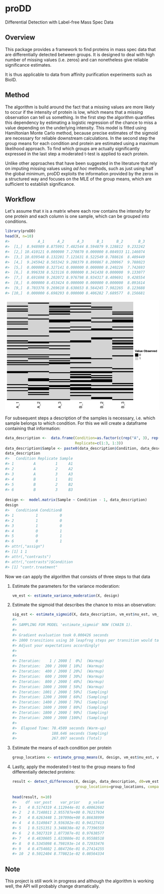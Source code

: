 proDD
================

Differential Detection with Label-free Mass Spec Data

Overview
--------

This package provides a framework to find proteins in mass spec data that are differentially detected between groups. It is designed to deal with high number of missing values (i.e. zeros) and can nonetheless give reliable significance estimates.

It is thus applicable to data from affinity purification experiments such as BioID.

Method
------

The algorithm is build around the fact that a missing values are more likely to occur if the intensity of protein is low, which means that a missing observation can tell us something. In the first step the algorithm quantifies this dependency by estimating a logistic regression of the chance to miss a value depending on the underlying intensity. This model is fitted using Hamiltonian Monte Carlo method, because precise estimates of the sigmoid are necessary for reliable downstream calculations. In the second step the group means for each condition and protein are estimated using a maximum likelihood approach. To find which groups are actually significantly expressed in the last step a moderated t-test is applied to each protein.

Unlike other approaches that have been suggested in the literature that rely on imputing missing values using *ad hoc* methods, such as just using half the global minimum, proDD exploits the information provided by the zeros in a structured way and focuses on the MLE of the group means, which are sufficient to establish significance.

Workflow
--------

Let's assume that `X` is a matrix where each row contains the intensity for one protein and each column is one sample, which can be grouped into conditions.

``` r
library(proDD)
head(X, n=10)
#>             A_1      A_2      A_3      B_1      B_2       B_3
#>  [1,]  8.948989 8.875991 7.482544 8.594879 9.128812  9.232242
#>  [2,] 10.410121 0.000000 7.270870 0.000000 8.084933 11.146074
#>  [3,] 10.039548 8.132201 7.121631 8.522549 8.788616  8.409449
#>  [4,]  9.245942 8.565342 9.208379 8.890867 8.200967  9.788023
#>  [5,]  0.000000 8.327141 0.000000 0.000000 8.240226  7.742693
#>  [6,]  8.996338 8.523116 0.000000 8.341438 0.000000  9.133077
#>  [7,]  8.691698 9.202072 8.976798 8.934317 8.409691  9.428554
#>  [8,]  0.000000 8.453424 0.000000 0.000000 0.000000  8.091614
#>  [9,]  8.703376 9.269610 8.638653 8.564245 7.982265  8.123688
#> [10,]  0.000000 6.698293 0.000000 8.406282 7.689577  8.156681
```

![](tools/README-fig/unnamed-chunk-3-1.png)

For subsequent steps a description of the samples is necessary, i.e. which sample belongs to which condition. For this we will create a dataframe containing that information:

``` r
data_description <-  data.frame(Condition=as.factor(c(rep("A", 3), rep("B", 3))), 
                                Replicate=c(1:3, 1:3))
data_description$Sample <- paste0(data_description$Condition, data_description$Replicate)
data_description
#>   Condition Replicate Sample
#> 1         A         1     A1
#> 2         A         2     A2
#> 3         A         3     A3
#> 4         B         1     B1
#> 5         B         2     B2
#> 6         B         3     B3

design <-  model.matrix(Sample ~ Condition - 1, data_description)
design
#>   ConditionA ConditionB
#> 1          1          0
#> 2          1          0
#> 3          1          0
#> 4          0          1
#> 5          0          1
#> 6          0          1
#> attr(,"assign")
#> [1] 1 1
#> attr(,"contrasts")
#> attr(,"contrasts")$Condition
#> [1] "contr.treatment"
```

Now we can apply the algorithm that consists of three steps to that data

1.  Estimate the parameters for the variance moderation:

    ``` r
    vm_est <- estimate_variance_moderation(X, design)
    ```

2.  Estimate the sigmoid that describes the chance to miss an observation:

    ``` r
    sig_est <- estimate_sigmoid(X, data_description, vm_est$nu_est, vm_est$sigma2_est, chains=1)
    #> 
    #> SAMPLING FOR MODEL 'estimate_sigmoid' NOW (CHAIN 1).
    #> 
    #> Gradient evaluation took 0.000426 seconds
    #> 1000 transitions using 10 leapfrog steps per transition would take 4.26 seconds.
    #> Adjust your expectations accordingly!
    #> 
    #> 
    #> Iteration:    1 / 2000 [  0%]  (Warmup)
    #> Iteration:  200 / 2000 [ 10%]  (Warmup)
    #> Iteration:  400 / 2000 [ 20%]  (Warmup)
    #> Iteration:  600 / 2000 [ 30%]  (Warmup)
    #> Iteration:  800 / 2000 [ 40%]  (Warmup)
    #> Iteration: 1000 / 2000 [ 50%]  (Warmup)
    #> Iteration: 1001 / 2000 [ 50%]  (Sampling)
    #> Iteration: 1200 / 2000 [ 60%]  (Sampling)
    #> Iteration: 1400 / 2000 [ 70%]  (Sampling)
    #> Iteration: 1600 / 2000 [ 80%]  (Sampling)
    #> Iteration: 1800 / 2000 [ 90%]  (Sampling)
    #> Iteration: 2000 / 2000 [100%]  (Sampling)
    #> 
    #>  Elapsed Time: 78.4509 seconds (Warm-up)
    #>                188.646 seconds (Sampling)
    #>                267.097 seconds (Total)
    ```

3.  Estimate the means of each condition per protein

    ``` r
    group_locations <- estimate_group_means(X, design, vm_est$nu_est, vm_est$sigma2_est, sig_est$location_est, sig_est$scale_est)
    ```

4.  Lastly, apply the moderated t-test to the group means to find differentially detected proteins:

    ``` r
    result <- detect_differences(X, design, data_description, d0=vm_est$nu_est, s0=vm_est$sigma2_est,
                                 group_locations=group_locations, comparison=c("A", "B"))

    head(result, n=10)
    #>    df  var_post    var_prior    p_value
    #> 1   4 0.5174319 4.112944e-01 0.40062602
    #> 2   2 0.7148011 2.955787e+00 0.76217934
    #> 3   4 0.6263448 1.197090e+00 0.86638999
    #> 4   4 0.5149847 3.936382e-01 0.94127413
    #> 5   1 0.5151351 3.348838e-02 0.77396559
    #> 6   2 0.5027319 1.077387e-01 0.97638577
    #> 7   4 0.4830605 1.633080e-01 0.95588518
    #> 8   0 0.5345098 6.798193e-14 0.72933476
    #> 9   4 0.4754602 1.084726e-01 0.27414255
    #> 10  2 0.5012404 8.770821e-02 0.08564334
    ```

Note
----

This project is still work in progress and although the algorithm is working well, the API will probably change dramatically.
